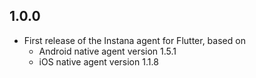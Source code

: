 ## 1.0.0

* First release of the Instana agent for Flutter, based on
    * Android native agent version 1.5.1
    * iOS native agent version 1.1.8
